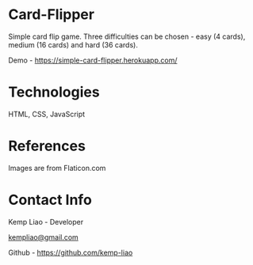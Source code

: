# Card-Flipper

Simple card flip game. Three difficulties can be chosen - easy (4 cards), medium (16 cards) and hard (36 cards).

Demo - https://simple-card-flipper.herokuapp.com/

# Technologies

HTML, CSS, JavaScript

# References

Images are from Flaticon.com

# Contact Info

Kemp Liao - Developer

kempliao@gmail.com

Github - https://github.com/kemp-liao
